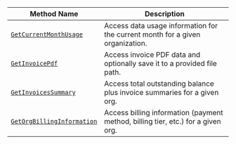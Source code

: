 <!-- prettier-ignore -->
Method Name | Description
----------- | -----------
[`GetCurrentMonthUsage`](/dev/reference/apis/billing-client/#getcurrentmonthusage) | Access data usage information for the current month for a given organization.
[`GetInvoicePdf`](/dev/reference/apis/billing-client/#getinvoicepdf) | Access invoice PDF data and optionally save it to a provided file path.
[`GetInvoicesSummary`](/dev/reference/apis/billing-client/#getinvoicessummary) | Access total outstanding balance plus invoice summaries for a given org.
[`GetOrgBillingInformation`](/dev/reference/apis/billing-client/#getorgbillinginformation) | Access billing information (payment method, billing tier, etc.) for a given org.
